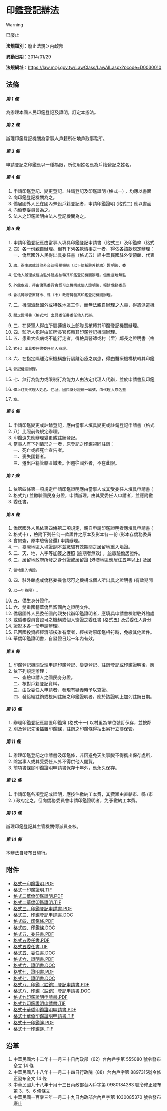 # 印鑑登記辦法
> [!WARNING]
> 已廢止

**法規類別**：廢止法規＞內政部

**異動日期**：2014/01/29  

**法規網址**：https://law.moj.gov.tw/LawClass/LawAll.aspx?pcode=D0030010



## 法條
##### 第 1 條
為辦理本國人民印鑑登記及證明，訂定本辦法。

##### 第 2 條
辦理印鑑登記機關為當事人戶籍所在地戶政事務所。

##### 第 3 條
申請登記之印鑑應以一種為限，所使用姓名應為戶籍登記之姓名。

##### 第 4 條
1. 申請印鑑登記、變更登記、註銷登記及印鑑證明 (格式一) ，均應以書面
1. 向印鑑登記機關為之。
1. 僑居國外人民在國內未設戶籍登記者，申請印鑑證明 (格式二) 應以書面
1. 向僑務委員會為之。
1. 法人之印鑑證明由法人登記機關為之。

##### 第 5 條
1. 申請印鑑登記應由當事人填具印鑑登記申請書（格式三）及印鑑條（格式
1. 四）各一份親自辦理。但有下列各款情事之一者，得依各該款規定辦理：  
一、僑居國外人民得出具委任書（格式五）經中華民國駐外使領館、代表
1.     處、辦事處或其他外交部授權機構（以下簡稱駐外館處）證明後，委
1.     任他人辦理或經由駐外館處核轉其印鑑登記機關辦理。但僑居地無駐
1.     外館處者，得由僑務委員會認可之機構或個人證明後，報請僑務委員
1.     會核轉該管直轄市、縣（市）政府轉發其印鑑登記機關辦理。
1. 二、機關派赴國外或特殊地區工作，而無法親自辦理之人員，得憑派遣機
1.     關之證明書（格式六）出具委任書委任他人代辦。
1. 三、在營軍人得由所屬連級以上部隊長核轉其印鑑登記機關辦理。
1. 四、監所人犯得由監所長官核轉其印鑑登記機關辦理。
1. 五、患重大疾病或不能行走者，得檢具醫師或村（里）鄰長之證明書（格
1.     式七）出具委任書委任他人辦理。
1. 六、在指定隔離治療機構施行隔離治療之病患，得由醫療機構核轉其印鑑
1.     登記機關辦理。
1. 七、無行為能力或限制行為能力人由法定代理人代辦，並於申請書及印鑑
1.     條上註明代理人姓名、住址、國民身分證統一編號，由代理人簽名蓋
1.     章。

##### 第 6 條
1. 申請印鑑變更或註銷登記，應由當事人填具變更或註銷登記申請書（格式
1. 八）比照前條規定辦理。
1. 印鑑遺失應辦理變更或註銷登記。
1. 當事人有下列情形之一者，原登記之印鑑視同註銷：  
一、死亡或經死亡宣告者。  
二、喪失國籍者。  
三、遷出戶籍管轄區域者。但遷往國外者，不在此限。

##### 第 7 條
1. 依第四條第一項規定申請印鑑證明應由當事人或其受委任人填具申請書 (
1. 格式九) 並繳驗國民身分證，申請辦理。由其受委任人申請者，並應附繳
1. 委任書。

##### 第 8 條
1. 僑居國外人民依第四條第二項規定，親自申請印鑑證明者應填具申請書 (
1. 格式十) ，檢附下列任何一款證件之原本及影本各一份 (影本存僑務委員
1. 會備查，原本驗後發還) 申請辦理。
1. 一、臺灣地區入境證副本並繳驗有效期間之居留地重入境證。
1. 二、天、地、人字等加簽之護照 (逾期者無效) ，並繳驗僑居證件。
1. 三、居留地政府所發之身分證或居留證 (港澳地區應居住五年以上) 及居
1.     留地重入境證。
1. 四、駐外館處或僑務委員會認可之機構或個人所出具之證明書 (有效期間
1.     以一年為限) 。
1. 五、僑生身分證件。
1. 六、雙重國籍華僑居留國內之證明文件。
1. 僑居國外人民委任國內親友代辦印鑑證明者，應填具申請書檢附駐外館處
1. 或僑務委員會認可之機構或個人簽證之委任書 (格式五) 及受委任人身分
1. 證影本各一份申請辦理。
1. 已回國投資經經濟部核准有案者，經核對原印鑑相符時，免繳其他證件。
1. 華僑印鑑證明書，自發證日起一年內有效。

##### 第 9 條
1. 印鑑登記機關受理申請印鑑登記、變更登記、註銷登記或印鑑證明後，應
1. 依下列規定辦理：  
一、查驗申請人之國民身分證。  
二、核對戶籍登記資料。  
三、由受委任人申請者，發現有疑義時予以查證。  
四、發給經註銷或視同註銷之印鑑證明者，應於該證明上加列註銷日期。

##### 第 10 條
1. 辦理印鑑登記應設置印鑑簿 (格式十一) 以村里為單位裝訂保存，並按鄰
1. 別及登記先後插置印鑑條，註銷之印鑑條得抽出另行立簿保管。

##### 第 11 條
1. 辦理印鑑登記之申請書及印鑑條，非因避免天災事變不得攜出保存處所，
1. 除當事人或其受委任人外不得供他人閱覽。
1. 前項書條除印鑑證明申請書保存十年外，應永久保存。

##### 第 12 條
1. 申請印鑑各項登記或證明，應按件繳納工本費，其費額由直轄市、縣 (市
1. ) 政府定之。但向僑務委員會申請印鑑證明者，免予繳納工本費。

##### 第 13 條
辦理印鑑登記其主管機關得派員查核。

##### 第 14 條
本辦法自發布日施行。
## 附件
* [格式一印鑑證明.PDF](https://law.moj.gov.tw/LawClass/LawGetFile.ashx?FileId=0000338907)
* [格式一印鑑證明.TIF](https://law.moj.gov.tw/LawClass/LawGetFile.ashx?FileId=0000021657)
* [格式二華僑印鑑證明.PDF](https://law.moj.gov.tw/LawClass/LawGetFile.ashx?FileId=0000338908)
* [格式二華僑印鑑證明.TIF](https://law.moj.gov.tw/LawClass/LawGetFile.ashx?FileId=0000021658)
* [格式三、印鑑登記申請書.PDF](https://law.moj.gov.tw/LawClass/LawGetFile.ashx?FileId=0000234683)
* [格式三、印鑑登記申請書.DOC](https://law.moj.gov.tw/LawClass/LawGetFile.ashx?FileId=0000070221)
* [格式四、印鑑條.PDF](https://law.moj.gov.tw/LawClass/LawGetFile.ashx?FileId=0000234684)
* [格式四、印鑑條.DOC](https://law.moj.gov.tw/LawClass/LawGetFile.ashx?FileId=0000070222)
* [格式五、委任書.PDF](https://law.moj.gov.tw/LawClass/LawGetFile.ashx?FileId=0000234685)
* [格式五委任書.PDF](https://law.moj.gov.tw/LawClass/LawGetFile.ashx?FileId=0000338909)
* [格式五委任書.TIF](https://law.moj.gov.tw/LawClass/LawGetFile.ashx?FileId=0000021661)
* [格式五、委任書.DOC](https://law.moj.gov.tw/LawClass/LawGetFile.ashx?FileId=0000070223)
* [格式六、證明書.PDF](https://law.moj.gov.tw/LawClass/LawGetFile.ashx?FileId=0000234686)
* [格式六、證明書.DOC](https://law.moj.gov.tw/LawClass/LawGetFile.ashx?FileId=0000070224)
* [格式七、證明書.PDF](https://law.moj.gov.tw/LawClass/LawGetFile.ashx?FileId=0000234687)
* [格式七、證明書.DOC](https://law.moj.gov.tw/LawClass/LawGetFile.ashx?FileId=0000070225)
* [格式八、印鑑（註銷）登記申請書.PDF](https://law.moj.gov.tw/LawClass/LawGetFile.ashx?FileId=0000234688)
* [格式八、印鑑（註銷）登記申請書.DOC](https://law.moj.gov.tw/LawClass/LawGetFile.ashx?FileId=0000070226)
* [格式九印鑑證明申請書.PDF](https://law.moj.gov.tw/LawClass/LawGetFile.ashx?FileId=0000338910)
* [格式九印鑑證明申請書.TIF](https://law.moj.gov.tw/LawClass/LawGetFile.ashx?FileId=0000021665)
* [格式十華僑印鑑證明申請書.PDF](https://law.moj.gov.tw/LawClass/LawGetFile.ashx?FileId=0000338911)
* [格式十華僑印鑑證明申請書.TIF](https://law.moj.gov.tw/LawClass/LawGetFile.ashx?FileId=0000021666)
* [格式十一印鑑簿.PDF](https://law.moj.gov.tw/LawClass/LawGetFile.ashx?FileId=0000338912)
* [格式十一印鑑簿..TIF](https://law.moj.gov.tw/LawClass/LawGetFile.ashx?FileId=0000021667)
## 沿革
1. 中華民國六十二年十一月三十日內政部（62）台內戶字第 555080 號令發布全文 14 條
1. 中華民國八十八年十一月二十四日行政院（88）台內戶字第 8897315號令修正發布全文 14 條
1. 中華民國九十八年十月十三日內政部台內戶字第 0980184283 號令修正發布第 3、5、6  條條文
1. 中華民國一百零三年一月二十九日內政部台內戶字第 1030085370 號令發布廢止
